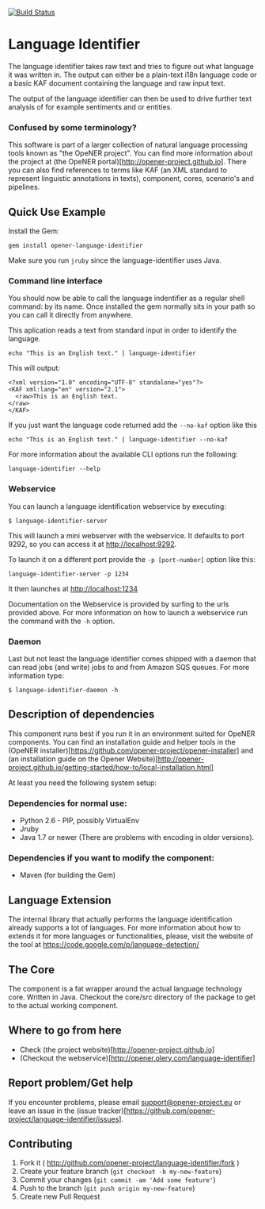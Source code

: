 [![Build Status](https://drone.io/github.com/opener-project/language-identifier/status.png)](https://drone.io/github.com/opener-project/language-identifier/latest)

# Language Identifier

The language identifier takes raw text and tries to figure out what language it
was written in. The output can either be a plain-text i18n language code or a basic
KAF document containing the language and raw input text.

The output of the language identifier can then be used to drive further text
analysis of for example sentiments and or entities.

### Confused by some terminology?

This software is part of a larger collection of natural language processing
tools known as "the OpeNER project". You can find more information about the
project at (the OpeNER portal)[http://opener-project.github.io]. There you can
also find references to terms like KAF (an XML standard to represent linguistic
annotations in texts), component, cores, scenario's and pipelines.

Quick Use Example
-----------------

Install the Gem:

    gem install opener-language-identifier

Make sure you run ```jruby``` since the language-identifier uses Java.

### Command line interface

You should now be able to call the language indentifier as a regular shell
command: by its name. Once installed the gem normally sits in your path so you can call it directly from anywhere.

This aplication reads a text from standard input in order to identify the language.

    echo "This is an English text." | language-identifier

This will output:

```
<?xml version="1.0" encoding="UTF-8" standalone="yes"?>
<KAF xml:lang="en" version="2.1">
  <raw>This is an English text.
</raw>
</KAF>
```

If you just want the language code returned add the ```--no-kaf``` option like
this

    echo "This is an English text." | language-identifier --no-kaf

For more information about the available CLI options run the following:

    language-identifier --help

### Webservice

You can launch a language identification webservice by executing:

    $ language-identifier-server

This will launch a mini webserver with the webservice. It defaults to port 9292,
so you can access it at <http://localhost:9292>.

To launch it on a different port provide the `-p [port-number]` option like
this:

    language-identifier-server -p 1234

It then launches at <http://localhost:1234>

Documentation on the Webservice is provided by surfing to the urls provided
above. For more information on how to launch a webservice run the command with
the ```-h``` option.

### Daemon

Last but not least the language identifier comes shipped with a daemon that
can read jobs (and write) jobs to and from Amazon SQS queues. For more
information type:

    $ language-identifier-daemon -h

Description of dependencies
---------------------------

This component runs best if you run it in an environment suited for OpeNER
components. You can find an installation guide and helper tools in the (OpeNER
installer)[https://github.com/opener-project/opener-installer] and (an
installation guide on the Opener
Website)[http://opener-project.github.io/getting-started/how-to/local-installation.html]

At least you need the following system setup:

### Dependencies for normal use:

* Python 2.6 - PIP, possibly VirtualEnv
* Jruby
* Java 1.7 or newer (There are problems with encoding in older versions).

### Dependencies if you want to modify the component:

* Maven (for building the Gem)

Language Extension
------------------

The internal library that actually performs the language identification already supports a lot of languages. 
For more information about how to extends it for more languages or functionalities, please, visit the website of the tool at <a href="https://code.google.com/p/language-detection/">https://code.google.com/p/language-detection/</a>

The Core
--------
  
The component is a fat wrapper around the actual language technology core.
Written in Java. Checkout the core/src directory of the package to get to the
actual working component.

Where to go from here
---------------------

* Check (the project website)[http://opener-project.github.io]
* (Checkout the webservice)[http://opener.olery.com/language-identifier]

Report problem/Get help
-----------------------

If you encounter problems, please email support@opener-project.eu or leave an
issue in the (issue tracker)[https://github.com/opener-project/language-identifier/issues]. 

Contributing
------------

1. Fork it ( http://github.com/opener-project/language-identifier/fork )
2. Create your feature branch (`git checkout -b my-new-feature`)
3. Commit your changes (`git commit -am 'Add some feature'`)
4. Push to the branch (`git push origin my-new-feature`)
5. Create new Pull Request
